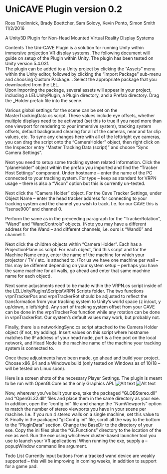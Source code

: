 # UniCAVE Plugin version 0.2
Ross Tredinnick, Brady Boettcher, Sam Solovy, Kevin Ponto, Simon Smith
11/2/2016

A Unity3D Plugin for Non-Head Mounted Virtual Reality Display Systems


Contents
The Uni-CAVE Plugin is a solution for running Unity within immersive projection VR display systems.  The following document will guide on setup of the Plugin within Unity.  The plugin has been tested on Unity version 5.4.03f.  
The plugin can be added to a Unity project by clicking the “Assets” menu within the Unity editor, followed by clicking the “Import Package” sub-menu and choosing Custom Package… Select the appropriate package that you downloaded from the LEL.  
Upon importing the package, several assets will appear in your project, including a LELUnityPlugin, a Plugin directory, and a Prefab directory.  Drag the <Your Lab>_Holder.prefab file into the scene.

Various global settings for the scene can be set on the MasterTrackingData.cs script.  These values include eye offsets, whether multiple displays need to be activated (set this to true if you need more than one viewport for rendering to your immersive system), tracking system offsets, default background clearing for all of the cameras, near and far clip values, etc. To sync any changes here with all of the left/right eye cameras, you can drag the script onto the “CameraHolder” object, then right click on the Inspector entry “Master Tracking Data (script)” and choose “Sync Camera Settings”.

Next you need to setup some tracking system related information.  Click the “planeHolder” object within the prefab you imported and find the “Tracker Host Settings” component.  Under hostname – enter the name of the PC connected to your tracking system.  For type – keep as standard for VRPN usage – there is also a “Vicon” option but this is currently un-tested.

Next click the “Camera Holder” object.  For the Cave Tracker Settings, under Object Name – enter the head tracker address for connecting to your tracking system and the channel you wish to track.  I.e. for our CAVE this is “Isense900” and channel 0.  

Perform the same as in the preceeding paragraph for the “TrackerRotation”, “Wand” and “WandControls” objects.  (Note you may have a different address for the Wand – and different channels, i.e. ours is “Wand0” and channel 1.

Next click the children objects within “Camera Holder”.  Each has a ProjectionPlane.cs script.   For each object, find this script and for the Machine Name entry, enter the name of the machine for which your projector / TV / etc. is attached to.  (For us we have one machine per wall – this may be different depending on your system setup – perhaps you have the same machine for all walls, go ahead and enter that same machine name for each object).

Next some adjustments need to be made within the VRPN.cs script inside of the LELUnityPlugins\Scripts\VRPN Scripts folder.  The two functions vrpnTrackerPos and vrpnTrackerRot should be adjusted to reflect the transformation from your tracking system to Unity’s world space (z in/out, y up/down, x left/right).  Any sort of tracking system offset from your CAVE can be done in the vrpnTrackerPos function while any rotation can be done in vrpnTrackerRot.  Our system’s default values may work, but probably not.

Finally, there is a networkingSync.cs script attached to the Camera Holder object (if not, try adding).  Insert values on this script where hostname matches the IP address of your head node, port is a free port on the local network, and Head Node is the machine name of the machine your tracking system is connected to.

Once these adjustments have been made, go ahead and build your project.  Choose x86_64 and a Windows build (only tested on Windows as of 10/18 – will be tested on Linux soon).  

Here is a screen shots of the necessary Player Settings.  The plugin is meant to be run with OpenGLCore as the only Graphics API.
![Alt text](https://unicave.discovery.wisc.edu/wp-content/uploads/2017/02/settings1.png "Settings1")
![Alt text](https://unicave.discovery.wisc.edu/wp-content/uploads/2017/02/settings2.png "Settings2")
 	 
Now, wherever you’ve built your exe, take the packaged “GLQBStereo.dll” and “OpenGL32.dll” files and place them in the same directory as your exe.  In addition, open the “config.ini” file and change the “NumViewports” option to match the number of stereo viewports you have in your scene per machine.  I.e. if you run 4 stereo walls on a single machine, set this value to 8.  Finally in the packaged “gliConfig.ini” file, scroll all the way to the bottom to the “PluginData” section.  Change the BaseDir to the directory of your exe.  Copy the ini files plus the “GLFunctions” directory to the location of the exe as well.
Run the exe using whichever cluster-based launcher tool you use to launch your VR applications!  When running the exe, supply a –popupWindow command line argument.

Todo List
Currently input buttons from a tracked wand device are weakly supported – this will be improving in coming weeks, in addition to support for a game pad.
